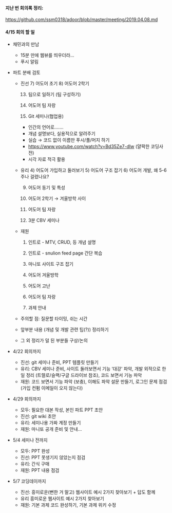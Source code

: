 
#### 지난 번 회의록 정리: 
https://github.com/ssm0318/adoor/blob/master/meeting/2019.04.08.md

#### 4/15 회의 할 일
- 채민과의 만남
  - 15분 만에 웹뷰를 띄우더라…
  - 푸시 알림
- 파트 분배 검토
  - 진선
    7) 어도어 초기
    8) 어도어 2학기

    13) 팀으로 일하기 (팀 구성하기)

    14) 어도어 팀 자랑

    15) Git 세미나(협업용) 
      - 인간의 언어로…….
      - 개념 설명보다, 실용적으로 알려주기
      - 실습 → 코드 없이 이름만 푸시/풀/머지 하기
      - https://www.youtube.com/watch?v=Bd35Ze7-dIw (얄팍한 코딩사전)
      - 시각 자료 적극 활용
      
  - 유리
    4) 어도어 가입하고 둘러보기
    5) 어도어 구조 잡기
    6) 어도어 개발, 왜 5-6주나 걸렸나요?

    9) 어도어 동기 및 특성
    10) 어도어 2학기 → 겨울방학 사이

    14) 어도어 팀 자랑
    16) 3분 CBV 세미나

  - 재원
    1) 인트로 - MTV, CRUD, 등 개념 설명
    2) 인트로 - snulion feed page 간단 복습
    3) 마니또 사이트 구조 잡기

    11) 어도어 겨울방학
    12) 어도어 고난

    14) 어도어 팀 자랑

    17) 과제 안내
    
  - 주의할 점: 질문할 타이밍, 쉬는 시간
  - 앞부분 내용 (개념 및 개발 관련 팁(?)) 정리하기
  - 그 외 정리가 덜 된 부분들 구상/논의

- 4/22 회의까지
  - 진선: git 세미나 준비, PPT 템플릿 만들기
  - 유리: CBV 세미나 준비, 사이트 둘러보면서 기능 ‘대강' 파악, 개발 외적으로 한 일 정리 (트렐로/슬랙/구글 드라이브 참조), 코드 보면서 기능 파악
  - 재원: 코드 보면서 기능 파악 (보충), 이해도 파악 설문 만들기, 로그인 문제 점검 (가입 컨펌 이메일이 오지 않는다)

- 4/29 회의까지
  - 모두: 필요한 대본 작성, 본인 파트 PPT 초안
  - 진선: git wiki 초안
  - 유리: 세미나용 가짜 계정 만들기
  - 재원: 마니또 공개 준비 및 안내... 

- 5/4 세미나 전까지
  - 모두: PPT 완성
  - 진선: PPT 못생기지 않았는지 점검
  - 유리: 간식 구매
  - 재원: PPT 내용 점검

- 5/7 코딩데이까지
  - 진선: 흥미로운(뻔한 거 말고) 웹사이트 예시 2가지 찾아보기 + 답도 함께
  - 유리 흥미로운 웹사이트 예시 2가지 찾아보기
  - 재원: 기본 과제 코드 완성하기, 기본 과제 위키 수정

